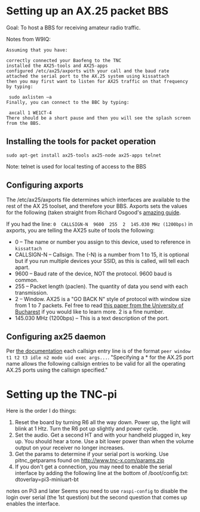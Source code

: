 # Setting up an AX.25 packet BBS

Goal: To host a BBS for receiving amateur radio traffic.

Notes from W9IQ:

```
Assuming that you have:

correctly connected your Baofeng to the TNC
installed the AX25-tools and AX25-apps
configured /etc/ax25/axports with your call and the baud rate
attached the serial port to the AX.25 system using kissattach
then you may first want to listen for AX25 traffic on that frequency by typing:

 sudo axlisten –a
Finally, you can connect to the BBC by typing:

 axcall 1 WE1CT-4
There should be a short pause and then you will see the splash screen from the BBS.
```

## Installing the tools for packet operation

`sudo apt-get install ax25-tools ax25-node ax25-apps telnet`

Note: telnet is used for local testing of access to the BBS

## Configuring axports

The /etc/ax25/axports file determines which interfaces are available to the rest of the AX 25 toolset, and therefore your BBS. Axports sets the values for the following (taken straight from Richard Osgood's [amazing guide](https://www.richardosgood.com/blog/how-to-setup-a-raspberry-pi-packet-radio-node-with-zork/).

If you had the line: `0  CALLSIGN-N  9600  255  2  145.030 MHz (1200bps)` in axports, you are telling the AX25 suite of tools the following:

- 0 – The name or number you assign to this device, used to reference in `kissattach`
- CALLSIGN-N – Callsign. The (-N) is a number from 1 to 15, it is optional but if you run multiple devices your SSID, as this is called, will tell each apart.
- 9600 – Baud rate of the device, NOT the protocol. 9600 baud is common.
- 255 – Packet length (paclen). The quantity of data you send with each transmission.
- 2 – Window. AX25 is a "GO BACK N" style of protocol with window size from 1 to 7 packets. Fel free to read [this paper from the University of Bucharest](https://ftp.unpad.ac.id/orari/library/library-sw-hw/amateur-radio/packet-radio/simp.pdf) if you would like to learn more. 2 is a fine number.
- 145.030 MHz (1200bps) – This is a text description of the port.

## Configuring ax25 daemon 

Per [the documentation](http://manpages.ubuntu.com/manpages/trusty/man5/ax25d.conf.5.html) each callsign entry line is of the format `peer window t1 t2 t3 idle n2 mode uid exec args...`. "Specifying a * for the AX.25 port name allows the following callsign entries to be valid for all the operating AX.25 ports using the callsign specified."

# Setting up the TNC-pi

Here is the order I do things:

1. Reset the board by turning R6 all the way down. Power up, the light will blink at 1 Htz. Turn the R6 pot up slightly and power cycle.
2. Set the audio. Get a second HT and with your handheld plugged in, key up. You should hear a tone. Use a bit lower power than when the volume output on your receiver no longer increases.
3. Get the params to determine if your serial port is working. Use pitnc_getparams found on http://www.tnc-x.com/params.zip
4. If you don't get a connection, you may need to enable the serial interface by adding the following line at the bottom of /boot/config.txt: dtoverlay=pi3-miniuart-bt

notes on Pi3 and later
Seems you need to use `raspi-config` to disable the login over serial (the 1st question) but the second question that comes up enables the interface.

